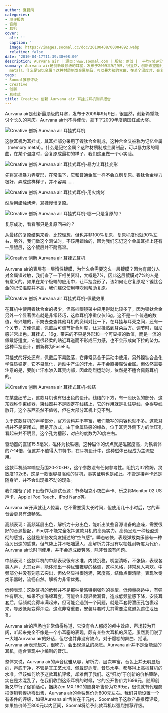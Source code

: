 ```yaml
---
author: 夏昆冈
categories:
- 测评报告
- 音频
- 耳机
cover:
  alt: ''
  caption: ''
  image: https://images.soomal.cc/doc/20100408/00004892.webp
  relative: false
date: '2010-04-17T11:39:38+08:00'
description: Aurvana air | 源自：www.soomal.com | 版权：原创 |  平均/总评分：09.23/1476
summary: Aurvana air是创新最顶级的耳塞，发布于2009年9月9日，很显然，创新希望能讨个长久的喜庆。Aurvana air也不辱使命，拿下了2009年度德国红点大奖。这款耳机为耳挂式，其耳挂部分采用了镍钛合金制成，这种合金又被称为记忆金属（memory
  metal）。什么是记忆金属？这种材质制成金属制品，可以暴力级的弯曲，在某个温度时，会复原成最初的样子……
tags:
- Soomal推荐评级
- Creative
- 创新
- 耳挂式
title: Creative 创新 Aurvana air 耳挂式耳机测评报告
---
```


Aurvana air是创新最顶级的耳塞，发布于2009年9月9日，很显然，创新希望能讨个长久的喜庆。Aurvana air也不辱使命，拿下了2009年度德国红点大奖。



![Creative 创新 Aurvana air 耳挂式耳机](https://images.soomal.cc/doc/20100408/00004892.webp)



这款耳机为耳挂式，其耳挂部分采用了镍钛合金制成，这种合金又被称为记忆金属（memory 
metal）。什么是记忆金属？这种材质制成金属制品，可以暴力级的弯曲，在某个温度时，会复原成最初的样子，我们这里做一个小实验。



![Creative 创新 Aurvana air 耳挂式耳机-暴力让耳挂变形](https://images.soomal.cc/doc/20100415/00005022.webp)



先将耳挂暴力弄变形，在常温下，它和普通金属一样不会立刻复原。镍钛合金弹力极好，弄成这样样子，并不容易……



![Creative 创新 Aurvana air 耳挂式耳机-用火烤烤](https://images.soomal.cc/doc/20100415/00005023.webp)



然后用蜡烛烤烤，耳挂慢慢复原。



![Creative 创新 Aurvana air 耳挂式耳机-哪一只是复原的？](https://images.soomal.cc/doc/20100415/00005024.webp)



复原成功，看看哪只是复原回来的？



从最终的复原结果来看，比较理想，但也并非100%复原，复原程度也就90%左右，另外，我们做这个测试时，不该用蜡烛的，因为我们忘记这个金属耳挂上还有一层镀层，这个镀层并不耐高温。



![Creative 创新 Aurvana air 耳挂式耳机](https://images.soomal.cc/doc/20100408/00004893.webp)



Aurvana air的表层有一层惰性镀膜，为什么会需要这么一层镀膜？因为有部分人对金属镍过敏，我们查了一下相关资料，大概是7%，因此这层镀膜对7%的人是有意义的。如果在某个极端的应用中，让耳挂变形了，该如何让它复原呢？镍钛合金的记忆温度并不高，我们建议使用电吹风帮助复原。



![Creative 创新 Aurvana air 耳挂式耳机-佩戴效果](https://images.soomal.cc/doc/20100408/00004896.webp)



在耳机中使用镍钛合金的极少，但高档眼镜架中应用得就比较多了，因为镍钛合金另外一个显著优点就是非常轻巧，这款耳机净重仅仅16g。这不是一个普通的数值，有兴趣的，不妨去查查其他耳机的资料对比一下。在耳挂与耳壳之间，还有一个关节，方便佩戴，佩戴后可调节折叠角度，让耳挂贴到耳朵后方。调节时，阻尼感非常出色。耳挂式、16g，带来的不只是外形和一个可显摆的数值，而是一流的佩戴舒适度，它能很轻柔的贴近耳道而不形成压力感，也不会形成向下拉的坠力。这种耳挂设计，创新称为EaseFit。



耳挂式的好处还有，佩戴后不易脱落，它非常适合于运动中使用。另外镍钛合金化学性质稳定，它不易氧化，运动中产生的汗水，并不会直接腐蚀金属。但依然需要注意的是，要防止汗水渗入耳壳内部，因此剧烈运动时，依然是不适合佩戴耳机的。



![Creative 创新 Aurvana air 耳挂式耳机-线结](https://images.soomal.cc/doc/20100408/00004894.webp)



在某些细节上，这款耳机也有很出色的设计。线结的下方，有一段灰色的部分，这东西称作束线器，束线器并不是固定在线结上，它的作用就是扎住导线，免得导线散开。这个东西虽然不值钱，但在大部分耳机上见不到。



关于这款耳机的声学部分，官方资料并不丰富，我们能写的内容也就不多。这款耳机并不是密闭式，而是开放式，由于金属质感的缘故，位于耳壳外侧下方的泄压孔看起来并不明显。这个孔为槽形，对应的度数为70度左右。



驱动器的直径15.5毫米，磁体为钕铁硼，这种磁体的优点就是磁密度高，为铁氧体的7-14倍，但这并不值得大书特书，在耳机设计中，这种磁体已经成为主流应用。



这款耳机频率响应范围20-20kHz，这个参数没有任何参考性。阻抗为32欧姆，灵敏度102dB，这是一款很容易驱动的耳机，事实证明也是如此，不管是接声卡还是随身听，并不会出现推不动的现象。



我们准备了如下设备作为测试音源：节奏坦克小夜曲声卡、乐之邦Monitor 02 US声卡、Apple iPod Touch、iPod Nano等。



Aurvana air开声就让人惊喜，它不需要煲太长时间，但使用几十小时后，它的声音会更具有流畅感。



高频表现：高频延展出色，解析力十分出色，能听出某些音源设备的底噪，需要很好的音源搭配，iPod并不能完全发挥这款耳机的高频实力。高频呈现一种轻盈透彻的感觉，这就是某些发烧友描述的“空气感”。瞬态较快，表现弹拨类乐器有一种凌厉迅速的感觉，但气势上并不咄咄逼人，高解析力并没有以牺牲耐听度为代价，Aurvana air长时间使用，并不会造成疲劳感，除非音源有问题。



中频表现：这款耳机的中频表现很有水准，内敛沉稳，嘴型清晰，不张扬，表现各类人声，尤其女声，能体现出一种优雅雍容的格调，这种风格，非常惹人喜欢。中频部分并没有刻意去突出，但依然显得很饱满，密度高，结像点很清晰。表现吹奏类乐器时，流畅自然。解析力非常优秀。



低频表现：这款耳机的低频并不是那种量感特别强烈的类型，低频量感适中，有弹性有层次。如果不加海绵耳套，可能会出现轻微漏音，造成低频量感下降，安装耳套后，低频就变得丰满起来，但可能会遇到一个问题，就是耳套将泄压孔包裹起来，导致低频变得浑浊，这点非常重要，安装耳套时尤其需要注意避免遮住泄压孔。



Aurvana air的声场也非常值得称道，它没有令人郁闷的颅中效应，声场较为开阔，听起来完全不像是一个小耳塞的表现，颇有某些大耳机的风范。虽然我们说了一大堆Aurvana air的好话，但它也并非没有缺点，对于爆棚的舞曲、摇滚，Aurvana air表现起来，很吃力，会出现混乱的感觉。Aurvana air并不是全能型的耳机，适合表现中小编制的音乐。



整体来说，Aurvana air的声音优雅从容，解析力、层次丰富，音色上并无明显趋向，声底干净，不管是其工艺水准、佩戴舒适度、音质水平，都够得上高档耳机的水准。但该如何给予这款耳机评级，却难倒了我们。这“归功”于创新的价格策略，实在是太混乱了，在我们收到这条耳机的时候，它的公开售价为1699元，随即创新又举行了促销活动，捆绑Zen MX 16G的随身听售价为1299元，很快就有代理商把促销套餐拆零出售，Aurvana air的单独售价为800元左右。我们只能设置一个有条件的评级，如果Aurvana air售价在千元内，Soomal给予这款产品推荐评级，如果售价降至800元以内区间，Soomal将给予此款耳机以强烈推荐评级。